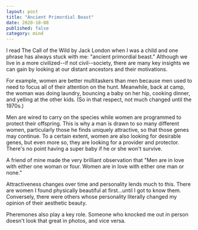 ```yaml
---
layout: post
title: "Ancient Primordial Beast"
date: 2020-10-08
published: false
category: mind
---
```


I read The Call of the Wild by Jack London when I was a child and one phrase has always stuck with me: "ancient primordial beast." Although we live in a more civilized--if not civil--society, there are many key insights we can gain by looking at our distant ancestors and their motivations.

For example, women are better multitaskers than men because men used to need to focus all of their attention on the hunt. Meanwhile, back at camp, the woman was doing laundry, bouncing a baby on her hip, cooking dinner, and yelling at the other kids. (So in that respect, not much changed until the 1970s.)

Men are wired to carry on the species while women are programmed to protect their offspring. This is why a man is drawn to so many different women, particularly those he finds uniquely attractive, so that those genes may continue. To a certain extent, women are also looking for desirable genes, but even more so, they are looking for a provider and protector. There's no point having a super baby if he or she won't survive.

A friend of mine made the very brilliant observation that "Men are in love with either one woman or four. Women are in love with either one man or none."

Attractiveness changes over time and personality lends much to this. There are women I found physically beautiful at first...until I got to know them. Conversely, there were others whose personality literally changed my opinion of their aesthetic beauty.

Pheremones also play a key role. Someone who knocked me out in person doesn't look that great in photos, and vice versa.
